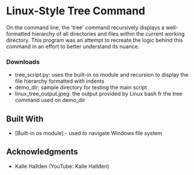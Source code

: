 # Linux-Style Tree Command

On the command line, the 'tree' command recursively displays a well-formatted hierarchy of all directories and files within the current working directory. This program was an attempt to recreate the logic behind this command in an effort to better understand its nuance.

### Downloads

* tree_script.py: uses the built-in os module and recursion to display the file hierarchy formatted with indents
* demo_dir: sample directory for testing the main script
* linux_tree_output.jpeg: the output provided by Linux bash fr the tree command used on demo_dir

## Built With

  - [Built-in os module] - used to navigate Windows file system

## Acknowledgments

  - Kalle Hallden (YouTube: Kalle Hallden)
  
